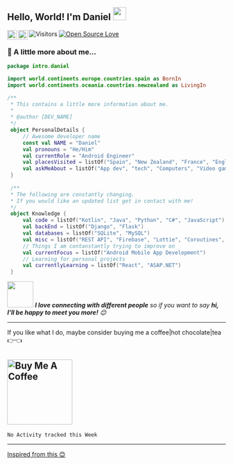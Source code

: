 <h2>Hello, World! I'm Daniel <img src="https://raw.githubusercontent.com/aemmadi/aemmadi/master/wave.gif" width="30px"></h2>

<a href="https://www.linkedin.com/in/danielcdev" target="_blank">
  <img align="left" alt="Daniel's LinkedIn" width="22px" src="https://raw.githubusercontent.com/peterthehan/peterthehan/master/assets/linkedin.svg" />
</a>
<a href="https://open.spotify.com/user/5pokm97s8gu9cmu2xbccqa198" target="_blank">
  <img align="left" alt="Daniel's Spotify" width="22px" src="https://raw.githubusercontent.com/peterthehan/peterthehan/master/assets/spotify.svg" />
</a>

![Visitors](https://visitor-badge.laobi.icu/badge?page_id=danielcerezodev.danielcerezodev)
[![Open Source Love](https://badges.frapsoft.com/os/v1/open-source.svg?v=102)](https://github.com/ellerbrock/open-source-badge/)

### 🔎 A little more about me...  

```kotlin
package intro.daniel

import world.continents.europe.countries.spain as BornIn
import world.continents.oceania.countries.newzealand as LivingIn

/**
 * This contains a little more information about me.
 *
 * @author [DEV_NAME]
 */
 object PersonalDetails {
     // Awesome developer name
     const val NAME = "Daniel"
     val pronouns = "He/Him"
     val currentRole = "Android Engineer"
     val placesVisited = listOf("Spain", "New Zealand", "France", "England", "Switzerland", "Monaco", "Italy", "Germany")
     val askMeAbout = listOf("App dev", "tech", "Computers", "Video games", "Photography")
 }
 
 /**
 * The following are constantly changing.
 * If you would like an updated list get in contact with me!
 */
 object Knowledge {
     val code = listOf("Kotlin", "Java", "Python", "C#", "JavaScript")
     val backEnd = listOf("Django", "Flask")
     val databases = listOf("SQLite", "MySQL")
     val misc = listOf("REST API", "Firebase", "Lottie", "Coroutines", "Room", "WorkManager", "OkHTTP", "RxJava")
     // Things I am contanstantly trying to improve on
     val currentFocus = listOf("Android Mobile App Development")
     // Learning for personal projects
     val currentlyLearning = listOf("React", "ASAP.NET")
 }
```

<img src="https://media.giphy.com/media/LnQjpWaON8nhr21vNW/giphy.gif" width="60"> <em><b>I love connecting with different people</b> so if you want to say <b>hi, I'll be happy to meet you more!</b> 😊</em>

---
If you like what I do, maybe consider buying me a coffee|hot chocolate|tea 👉👈

<a href="https://www.buymeacoffee.com/danielcerezodev" target="_blank"><img src="https://cdn.buymeacoffee.com/buttons/v2/default-red.png" alt="Buy Me A Coffee" width="150" ></a>             
---
<!--START_SECTION:waka-->
```text
No Activity tracked this Week
```
<!--END_SECTION:waka-->
---
<a href="https://github.com/abhisheknaiidu/awesome-github-profile-readme" target="_blank">Inspired from this 😊</a>
